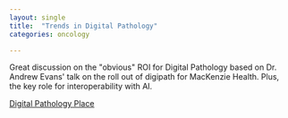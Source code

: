 ```yaml
---
layout: single
title:  "Trends in Digital Pathology"
categories: oncology

---
```

Great discussion on the "obvious" ROI for Digital Pathology based on Dr. Andrew Evans' talk on the roll out of digipath for MacKenzie Health. Plus, the key role for interoperability with AI. 
 
[Digital Pathology Place](https://digitalpathologyplace.com/podcast/what-you-need-to-know-about-digital-pathology-trends-takeaways-from-the-dp-ai-global-engage-event-with-giovanni-lujan/)
